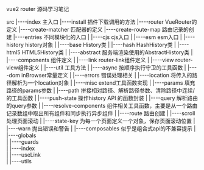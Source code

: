 vue2 router 源码学习笔记



src
|----index                              主入口
|----install                            插件下载调用的方法
|----router                             VueRouter的定义
|----create-matcher                     匹配器的定义
|----create-route-map                   路由记录的创建
|----entries                            不同模块化的入口
|  |----cjs                                   cjs入口
|  |----esm                                   esm入口
|
|----history                            history对象
|  |----base                                  History类
|  |----hash                                  HashHistory类
|  |----html5                                 HTML5History类
|  |----abstract                              服务端渲染使用的AbstractHistory类
|
|----components                         组件定义
|  |----link                                  router-link组件定义
|  |----view                                  router-view组件定义
|
|----util                               工具方法
|  |----async                                 按顺序执行守卫的工具函数
|  |----dom                                   inBrowser常量定义
|  |----errors                                错误处理相关
|  |----location                              将传入的路径解析为一个location对象
|  |----misc                                  extend工具函数实现
|  |----params                                填充路径的params参数
|  |----path                                  拼接相对路径、解析路径参数、清除路径中连续/的工具函数
|  |----push-state                            操作history API 的函数封装
|  |----query                                 解析路由的query参数
|  |----resolve-components                    组件相关工具函数，主要是从一个路由记录数组中取出所有组件和同步执行异步组件
|  |----route                                 路由创建
|  |----scroll                                处理页面滚动
|  |----state-key                             为每一个页面定义一个对象，保存页面滚动位置
|  |----warn                                  抛出错误和警告
|
|----composables                        似乎是组合式api的不兼容提示
|  |----globals                               
|  |----guards                                
|  |----index                                 
|  |----useLink                               
|  |----utils                                 







